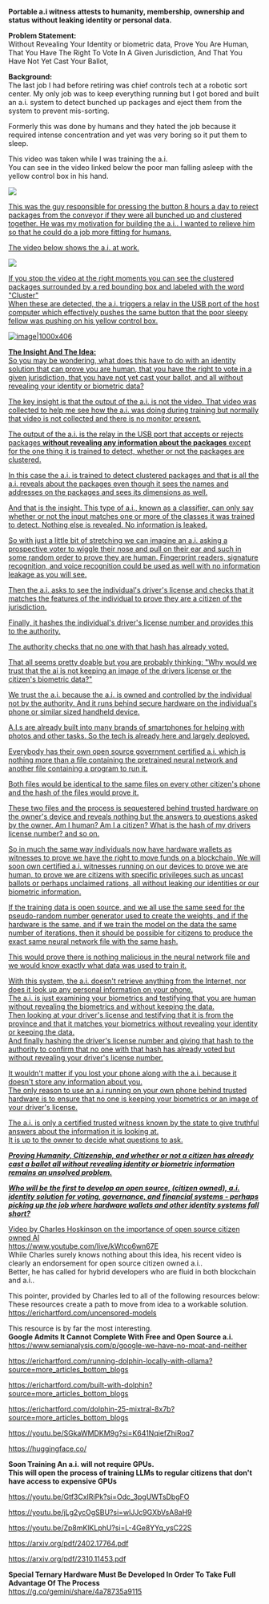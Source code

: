 **Portable a.i witness attests to humanity, membership, ownership and status without leaking identity or personal data.**

**Problem Statement:**  
Without Revealing Your Identity or biometric data,
Prove You Are Human,
That You Have The Right To Vote In A Given Jurisdiction,
And That You Have Not Yet Cast Your Ballot,

**Background:**  
The last job I had before retiring was chief controls tech at a robotic sort center.
My only job was to keep everything running but I got bored and built an a.i. system to detect bunched up packages and eject them from the system to prevent mis-sorting.

Formerly this was done by humans and they hated the job because it required intense concentration and yet was very boring so it put them to sleep.   

This video was taken while I was training the a.i.    
You can see in the video linked below the poor man falling asleep with the yellow control box in his hand.   

<a href="https://youtu.be/86aRFeI_Tys" target="_blank"><img src="/JobNotForHumans.jpg"/>   

This was the guy responsible for pressing the button 8 hours a day to reject packages from the conveyor if they were all bunched up and clustered together. He was my motivation for building the a.i.. I wanted to relieve him so that he could do a job more fitting for humans.   

The video below shows the a.i. at work.   

<a href="https://youtu.be/Pq97KxsR0aI" target="_blank"><img src="/ClustersDetected.jpg"/>   


If you stop the video at the right moments you can see the clustered packages surrounded by a red bounding box and labeled with the word "Cluster"  
When these are detected, the a.i. triggers a relay in the USB port of the host computer which effectively pushes the same button that the poor sleepy fellow was pushing on his yellow control box.  

![image|1000x406](relay.jpg)  

**The Insight And The Idea:**  
So you may be wondering, what does this have to do with an identity solution that can prove you are human, that you have the right to vote in a given jurisdiction, that you have not yet cast your ballot, and all without revealing your identity or biometric data?

The key insight is that the output of the a.i. is not the video. That video was collected to help me see how the a.i. was doing during training but normally that video is not collected and there is no monitor present.

The output of the a.i. is the relay in the USB port that accepts or rejects packages **without revealing any information about the packages** except for the one thing it is trained to detect, whether or not the packages are clustered.

In this case the a.i. is trained to detect clustered packages and that is all the a.i. reveals about the packages even though it sees the names and addresses on the packages and sees its dimensions as well.

And that is the insight. This type of a.i., known as a classifier, can only say whether or not the input matches one or more of the classes it was trained to detect. Nothing else is revealed. No information is leaked.

So with just a little bit of stretching we can imagine an a.i. asking a prospective voter to wiggle their nose and pull on their ear and such in some random order to prove they are human. Fingerprint readers, signature recognition, and voice recognition could be used as well with no information leakage as you will see.

Then the a.i. asks to see the individual's driver's license and checks that it matches the features of the individual to prove they are a citizen of the jurisdiction.

Finally, it hashes the individual's driver's license number and provides this to the authority.

The authority checks that no one with that hash has already voted.

That all seems pretty doable but you are probably thinking: "Why would we trust that the ai is not keeping an image of the drivers license or the citizen's biometric data?"

We trust the a.i. because the a.i. is owned and controlled by the individual not by the authority. And it runs behind secure hardware on the individual's phone or similar sized handheld device. 

A.I.s are already built into many brands of smartphones for helping with photos and other tasks. So the tech is already here and largely deployed. 

Everybody has their own open source government certified a.i. which is nothing more than a file containing the pretrained neural network and another file containing a program to run it.

Both files would be identical to the same files on every other citizen's phone and the hash of the files would prove it.

These two files and the process is sequestered behind trusted hardware on the owner's device and reveals nothing but the answers to questions asked by the owner.
Am I human?
Am I a citizen?
What is the hash of my drivers license number?
and so on.  

So in much the same way individuals now have hardware wallets as witnesses to prove we have the right to move funds on a blockchain, We will soon own certified a.i. witnesses running on our devices to prove we are human, to prove we are citizens with specific privileges such as uncast ballots or perhaps unclaimed rations, all without leaking our identities or our biometric information.

If the training data is open source, and we all use the same seed for the pseudo-random number generator used to create the weights, and if the hardware is the same, and if we train the model on the data the same number of iterations, then it should be possible for citizens to produce the exact same neural network file with the same hash.  

This would prove there is nothing malicious in the neural network file and we would know exactly what data was used to train it.  

With this system, the a.i. doesn't retrieve anything from the Internet, nor does it look up any personal information on your phone.  
The a.i. is just examining your biometrics and testifying that you are human without revealing the biometrics and without keeping the data.  
Then looking at your driver's license and testifying that it is from the province and that it matches your biometrics without revealing your identity or keeping the data.  
And finally hashing the driver's license number and giving that hash to the authority to confirm that no one with that hash has already voted but without revealing your driver's license number.  

It wouldn't matter if you lost your phone along with the a.i. because it doesn't store any information about you.  
The only reason to use an a.i running on your own phone behind trusted hardware is to ensure that no one is keeping your biometrics or an image of your driver's license.  

The a.i. is only a certified trusted witness known by the state to give truthful answers about the information it is looking at.  
It is up to the owner to decide what questions to ask.  

***Proving Humanity, Citizenship, and whether or not a citizen has already cast a ballot all without revealing identity or biometric information remains an unsolved problem.***

***Who will be the first to develop an open source, (citizen owned), a.i. identity solution for voting, governance, and financial systems - perhaps picking up the job where hardware wallets and other identity systems fall short?***

Video by Charles Hoskinson on the importance of open source citizen owned AI  
https://www.youtube.com/live/kWtco6wn67E  
While Charles surely knows nothing about this idea, his recent video is clearly an endorsement for open source citizen owned a.i..  
Better, he has called for hybrid developers who are fluid in both blockchain and a.i..   
 
This pointer, provided by Charles led to all of the following resources below:  
These resources create a path to move from idea to a workable solution.  
https://erichartford.com/uncensored-models   

This resource is by far the most interesting.  
**Google Admits It Cannot Complete With Free and Open Source a.i.**   
https://www.semianalysis.com/p/google-we-have-no-moat-and-neither  

https://erichartford.com/running-dolphin-locally-with-ollama?source=more_articles_bottom_blogs  

https://erichartford.com/built-with-dolphin?source=more_articles_bottom_blogs  

https://erichartford.com/dolphin-25-mixtral-8x7b?source=more_articles_bottom_blogs  

https://youtu.be/SGkaWMDKM9g?si=K641NqiefZhiRoq7  

https://huggingface.co/  


**Soon Training An a.i. will not require GPUs.  
This will open the process of training LLMs to regular citizens that don't have access to expensive GPUs**  

https://youtu.be/Gtf3CxIRiPk?si=Odc_3pgUWTsDbgFO  

https://youtu.be/jLg2ycOgSBU?si=wlJJc9GXbVsA8aH9  

https://youtu.be/Zp8mKlKLphU?si=L-4Ge8YYq_ysC22S  

https://arxiv.org/pdf/2402.17764.pdf  

https://arxiv.org/pdf/2310.11453.pdf  

**Special Ternary Hardware Must Be Developed In Order To Take Full Advantage Of The Process**  
https://g.co/gemini/share/4a78735a9115

